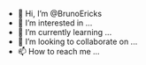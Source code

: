 - 👋 Hi, I’m @BrunoEricks
- 👀 I’m interested in ...
- 🌱 I’m currently learning ...
- 💞️ I’m looking to collaborate on ...
- 📫 How to reach me ...

<!---
BrunoEricks/BrunoEricks is a ✨ special ✨ repository because its `README.md` (this file) appears on your GitHub profile.
You can click the Preview link to take a look at your changes.
--->
